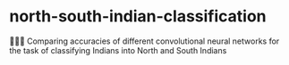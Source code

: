 # north-south-indian-classification
👳🏾‍♂️ Comparing accuracies of different convolutional neural networks for the task of classifying Indians into North and South Indians

